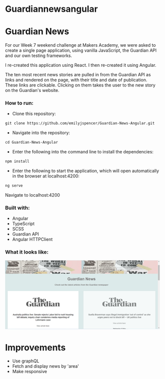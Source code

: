 # Guardiannewsangular

# Guardian News



For our Week 7 weekend challenge at Makers Academy, we were asked to create a single page application, using vanilla JavaScript, the Guardian API and our own testing frameworks.

I re-created this application using React. I then re-created it using Angular.

The ten most recent news stories are pulled in from the Guardian API as links and rendered on the page, with their title and date of publication.
These links are clickable. Clicking on them takes the user to the new story on the Guardian's website.

### How to run:

* Clone this repository: 
```html
git clone https://github.com/emilyjspencer/Guardian-News-Angular.git
```

* Navigate into the repository:
```html
cd Guardian-News-Angular
```

* Enter the following into the command line to install the dependencies:
```html
npm install
```
* Enter the following to start the application, which will open automatically in the browser at localhost:4200:
```html
ng serve
```
Navigate to localhost:4200

### Built with:

* Angular
* TypeScript
* SCSS
* Guardian API
* Angular HTTPClient

### What it looks like:

![news](guardiannews.png)

# Improvements

* Use graphQL
* Fetch and display news by 'area'
* Make responsive
